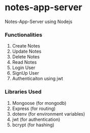 # notes-app-server
Notes-App-Server using Nodejs

### Functionalities
1. Create Notes
2. Update Notes
3. Delete Notes
4. Read Notes
5. Login User
6. SignUp User
7. Authenticaiton using jwt

### Libraries Used
1. Mongoose (for mongodb)
2. Express (for routing)
3. dotenv (for environment variables)
4. jwt (for authentication)
5. bcrypt (for hashing)
